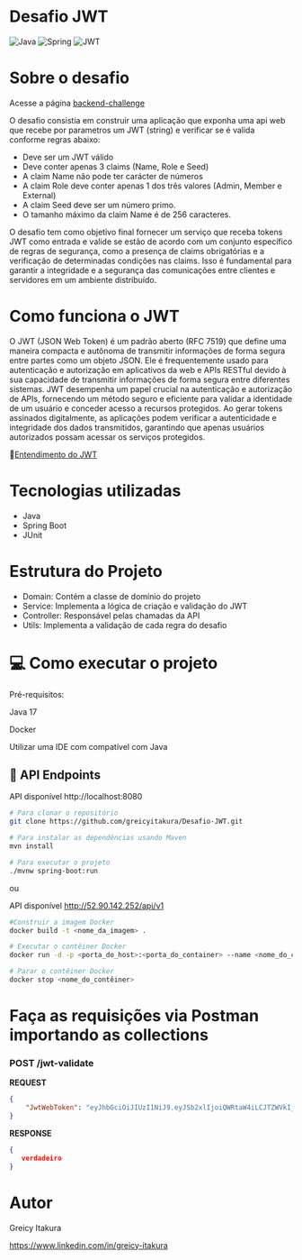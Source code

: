 # Desafio JWT
![Java](https://img.shields.io/badge/java-%23ED8B00.svg?style=for-the-badge&logo=openjdk&logoColor=white)
![Spring](https://img.shields.io/badge/spring-%236DB33F.svg?style=for-the-badge&logo=spring&logoColor=white)
![JWT](https://img.shields.io/badge/JWT-black?style=for-the-badge&logo=JSON%20web%20tokens)


# Sobre o desafio
Acesse a página 
[backend-challenge](https://github.com/99h58f2qe/backend-challenge)

O desafio consistia em construir uma aplicação que exponha uma api web que recebe por parametros um JWT (string) e verificar se é valida conforme regras abaixo:

- Deve ser um JWT válido
- Deve conter apenas 3 claims (Name, Role e Seed)
- A claim Name não pode ter carácter de números
- A claim Role deve conter apenas 1 dos três valores (Admin, Member e External)
- A claim Seed deve ser um número primo.
- O tamanho máximo da claim Name é de 256 caracteres.

O desafio tem como objetivo final fornecer um serviço que receba tokens JWT como entrada e valide se estão de acordo com um conjunto específico de regras de segurança, como a presença de claims obrigatórias e a verificação de determinadas condições nas claims. Isso é fundamental para garantir a integridade e a segurança das comunicações entre clientes e servidores em um ambiente distribuído.

# Como funciona o JWT

O JWT (JSON Web Token) é um padrão aberto (RFC 7519) que define uma maneira compacta e autônoma de transmitir informações de forma segura entre partes como um objeto JSON. Ele é frequentemente usado para autenticação e autorização em aplicativos da web e APIs RESTful devido à sua capacidade de transmitir informações de forma segura entre diferentes sistemas.
JWT desempenha um papel crucial na autenticação e autorização de APIs, fornecendo um método seguro e eficiente para validar a identidade de um usuário e conceder acesso a recursos protegidos. Ao gerar tokens assinados digitalmente, as aplicações podem verificar a autenticidade e integridade dos dados transmitidos, garantindo que apenas usuários autorizados possam acessar os serviços protegidos.
  
🤯[Entendimento do JWT](https://github.com/greicyitakura/Desafio-JWT/blob/master/jwt-fluxo.drawio.png)

# Tecnologias utilizadas
- Java
- Spring Boot
- JUnit

# Estrutura do Projeto

- Domain: Contém a classe de domínio do projeto
- Service: Implementa a lógica de criação e validação do JWT
- Controller: Responsável pelas chamadas da API
- Utils: Implementa a validação de cada regra do desafio

# 💻 Como executar o projeto

Pré-requisitos:

Java 17

Docker

Utilizar uma IDE com compatível com Java

<h2 id="routes">📍 API Endpoints</h2>

API disponível http://localhost:8080

```bash
# Para clonar o repositório
git clone https://github.com/greicyitakura/Desafio-JWT.git

# Para instalar as dependências usando Maven
mvn install

# Para executar o projeto
./mvnw spring-boot:run
```

 ou

 API disponível http://52.90.142.252/api/v1

```bash
#Construir a imagem Docker
docker build -t <nome_da_imagem> .

# Executar o contêiner Docker
docker run -d -p <porta_do_host>:<porta_do_container> --name <nome_do_contêiner> <nome_da_imagem>

# Parar o contêiner Docker
docker stop <nome_do_contêiner>
```


# Faça as requisições via Postman importando as collections

<h3 id="post-auth-detail">POST /jwt-validate</h3>

**REQUEST**
```json
{
    "JwtWebToken": "eyJhbGciOiJIUzI1NiJ9.eyJSb2xlIjoiQWRtaW4iLCJTZWVkIjoiNzg0MSIsIk5hbWUiOiJUb25pbmhvIEFyYXVqbyJ9.QY05sIjtrcJnP533kQNk8QXcaleJ1Q01jWY_ZzIZuAg"
}
```

**RESPONSE**
```json
{
   verdadeiro
}
```



# Autor
Greicy Itakura

https://www.linkedin.com/in/greicy-itakura
